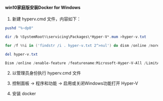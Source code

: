 #### win10家庭版安装Docker for Windows

1. 新建 hyperv.cmd 文件，内容如下：

```powershell
pushd "%~dp0"

dir /b %SystemRoot%\servicing\Packages\*Hyper-V*.mum >hyper-v.txt

for /f %%i in ('findstr /i . hyper-v.txt 2^>nul') do dism /online /norestart /add-package:"%SystemRoot%\servicing\Packages\%%i"

del hyper-v.txt

Dism /online /enable-feature /featurename:Microsoft-Hyper-V-All /LimitAccess /ALL
```

2. 以管理员身份执行 hyperv.cmd 文件

3. 控制面板 -> 程序和功能 -> 启用或关闭Windows功能打开 Hyper-V

4. 安装 docker